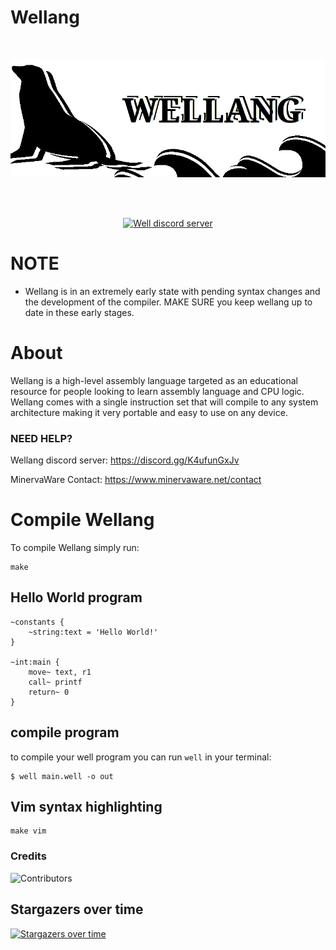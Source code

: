 # Wellang

<div align="center">
  <br />
  <p>
    <a href="https://github.com/wellang/wellang.git"><img src="https://github.com/wellang/well/blob/main/wellang.png" width="800" alt="wellang" /></a>
  </p>
  <br />
  <p>
    <br> <a href="https://discord.gg/3mdNFb8ZyE"><img src="https://img.shields.io/discord/957338481108074517?color=5865F2&logo=discord&logoColor=white" alt="Well discord server" /></a> </br>
  </p>
</div>

# NOTE

* Wellang is in an extremely early state with pending syntax changes and the development of the compiler. MAKE SURE you keep wellang up to date in these early stages.

# About

Wellang is a high-level assembly language targeted as an educational resource for people looking to learn assembly language and CPU logic. Wellang comes with a single instruction set that will compile to any system architecture making it very portable and easy to use on any device.

### NEED HELP?

Wellang discord server: https://discord.gg/K4ufunGxJv

MinervaWare Contact: https://www.minervaware.net/contact

# Compile Wellang

To compile Wellang simply run:

```
make
```

## Hello World program

```
~constants {
    ~string:text = 'Hello World!'
}

~int:main {
    move~ text, r1
    call~ printf
    return~ 0
}
```

## compile program
to compile your well program you can run ``well`` in your terminal:
```
$ well main.well -o out
```

## Vim syntax highlighting
```
make vim
```

### Credits
![Contributors](https://contrib.rocks/image?repo=wellang/well)

## Stargazers over time

[![Stargazers over time](https://starchart.cc/wellang/well.svg)](https://starchart.cc/wellang/well)


